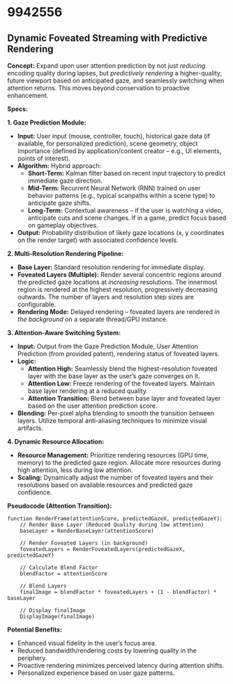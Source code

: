 # 9942556

## Dynamic Foveated Streaming with Predictive Rendering

**Concept:** Expand upon user attention prediction by not just *reducing* encoding quality during lapses, but *predictively rendering* a higher-quality, future viewport based on anticipated gaze, and seamlessly switching when attention returns. This moves beyond conservation to proactive enhancement.

**Specs:**

**1. Gaze Prediction Module:**

*   **Input:** User input (mouse, controller, touch), historical gaze data (if available, for personalized prediction), scene geometry, object importance (defined by application/content creator – e.g., UI elements, points of interest).
*   **Algorithm:** Hybrid approach:
    *   **Short-Term:**  Kalman filter based on recent input trajectory to predict immediate gaze direction.
    *   **Mid-Term:**  Recurrent Neural Network (RNN) trained on user behavior patterns (e.g., typical scanpaths within a scene type) to anticipate gaze shifts.
    *   **Long-Term:**  Contextual awareness – if the user is watching a video, anticipate cuts and scene changes. If in a game, predict focus based on gameplay objectives.
*   **Output:** Probability distribution of likely gaze locations (x, y coordinates on the render target) with associated confidence levels.

**2. Multi-Resolution Rendering Pipeline:**

*   **Base Layer:**  Standard resolution rendering for immediate display.
*   **Foveated Layers (Multiple):**  Render several concentric regions around the predicted gaze locations at *increasing* resolutions. The innermost region is rendered at the highest resolution, progressively decreasing outwards.  The number of layers and resolution step sizes are configurable.
*   **Rendering Mode:**  Delayed rendering – foveated layers are rendered *in the background* on a separate thread/GPU instance.

**3. Attention-Aware Switching System:**

*   **Input:** Output from the Gaze Prediction Module, User Attention Prediction (from provided patent), rendering status of foveated layers.
*   **Logic:**
    *   **Attention High:** Seamlessly blend the highest-resolution foveated layer with the base layer as the user’s gaze converges on it.
    *   **Attention Low:** Freeze rendering of the foveated layers.  Maintain base layer rendering at a reduced quality.
    *   **Attention Transition:**  Blend between base layer and foveated layer based on the user attention prediction score.
*   **Blending:** Per-pixel alpha blending to smooth the transition between layers. Utilize temporal anti-aliasing techniques to minimize visual artifacts.

**4. Dynamic Resource Allocation:**

*   **Resource Management:**  Prioritize rendering resources (GPU time, memory) to the predicted gaze region.  Allocate more resources during high attention, less during low attention.
*   **Scaling:** Dynamically adjust the number of foveated layers and their resolutions based on available resources and predicted gaze confidence.

**Pseudocode (Attention Transition):**

```
function RenderFrame(attentionScore, predictedGazeX, predictedGazeY):
    // Render Base Layer (Reduced Quality during low attention)
    baseLayer = RenderBaseLayer(attentionScore)

    // Render Foveated Layers (in background)
    foveatedLayers = RenderFoveatedLayers(predictedGazeX, predictedGazeY)

    // Calculate Blend Factor
    blendFactor = attentionScore

    // Blend Layers
    finalImage = blendFactor * foveatedLayers + (1 - blendFactor) * baseLayer

    // Display finalImage
    DisplayImage(finalImage)
```

**Potential Benefits:**

*   Enhanced visual fidelity in the user’s focus area.
*   Reduced bandwidth/rendering costs by lowering quality in the periphery.
*   Proactive rendering minimizes perceived latency during attention shifts.
*   Personalized experience based on user gaze patterns.